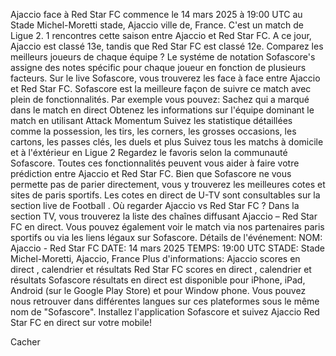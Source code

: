 Ajaccio face à Red Star FC commence le 14 mars 2025 à 19:00 UTC au Stade Michel-Moretti stade, Ajaccio ville de, France. C'est un match de Ligue 2.
1 rencontres cette saison entre Ajaccio et Red Star FC. A ce jour, Ajaccio est classé 13e, tandis que Red Star FC est classé 12e. Comparez les meilleurs joueurs de chaque équipe ? Le systéme de notation Sofascore's assigne des notes spécific pour chaque joueur en fonction de plusieurs facteurs.
Sur le live Sofascore, vous trouverez les face à face entre Ajaccio et Red Star FC. Sofascore est la meilleure façon de suivre ce match avec plein de fonctionnalités. Par exemple vous pouvez:
Sachez qui a marqué dans le match en direct
Obtenez les informations sur l'équipe dominant le match en utilisant Attack Momentum
Suivez les statistique détaillées comme la possession, les tirs, les corners, les grosses occasions, les cartons, les passes clés, les duels et plus
Suivez tous les matchs à domicile et à l'éxtérieur en Ligue 2
Regardez le favoris selon la communauté Sofascore.
Toutes ces fonctionnalités peuvent vous aider à faire votre prédiction entre Ajaccio et Red Star FC. Bien que Sofascore ne vous permette pas de parier directement, vous y trouverez les meilleures cotes et sites de paris sportifs. Les cotes en direct de U-TV sont consultables sur la section live de Football .
Où regarder Ajaccio vs Red Star FC ? Dans la section TV, vous trouverez la liste des chaînes diffusant Ajaccio – Red Star FC en direct. Vous pouvez également voir le match via nos partenaires paris sportifs ou via les liens légaux sur Sofascore.
Détails de l'événement:
NOM: Ajaccio - Red Star FC
DATE: 14 mars 2025
TEMPS: 19:00 UTC
STADE: Stade Michel-Moretti, Ajaccio, France
Plus d'informations:
Ajaccio scores en direct , calendrier et résultats
Red Star FC scores en direct , calendrier et résultats
Sofascore résultats en direct est disponible pour iPhone, iPad, Android (sur le Google Play Store) et pour Window phone. Vous pouvez nous retrouver dans différentes langues sur ces plateformes sous le même nom de "Sofascore". Installez l'application Sofascore et suivez Ajaccio Red Star FC en direct sur votre mobile!

Cacher
